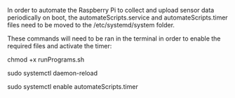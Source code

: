 In order to automate the Raspberry Pi to collect and upload sensor data periodically on boot, the automateScripts.service and automateScripts.timer files need to be moved to the /etc/systemd/system folder.

These commands will need to be ran in the terminal in order to enable the required files and activate the timer:

chmod +x runPrograms.sh

sudo systemctl daemon-reload

sudo systemctl enable automateScripts.timer

